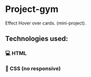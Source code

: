# Project-gym
Effect Hover over cards. (mini-project).
## Technologies used:
### :computer: HTML
### :art: CSS (no responsive)

